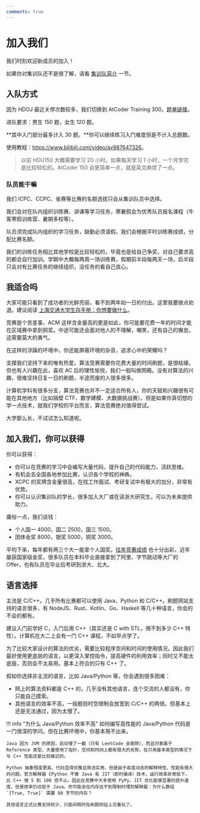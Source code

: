 ```yaml
---
comments: true
---
```


# 加入我们

我们时刻欢迎新成员的加入！

如果你对集训队还不是很了解，请看 [集训队简介](./introduction.md) 一节。

## 入队方式

因为 HDOJ 最近关停次数较多，我们切换到 AtCoder Training 300。[题单链接](https://vjudge.net/article/3299)。

进队要求：男生 150 题，女生 120 题。

**其中入门部分最多计入 30 题。**你可以继续练习入门难度但是不计入总题数。

使用教程：<https://www.bilibili.com/video/av987647326>。

> 以前 HDU150 大概需要学习 20 小时。如果每天学习 1 小时，一个月学完是比较轻松的。AtCoder 150 会更简单一点，就是英文麻烦了一点。

### 队员能干嘛

我们 ICPC、CCPC、省赛等比赛的名额选拔只会从集训队员中选择。

我们会对在队内组织训练赛、讲课等学习任务，寒暑假会为优秀队员报名课程（牛客寒假训练营、暑期多校等）。

队员须完成队内组织的学习任务，缺勤必须请假。我们会根据平时训练赛成绩，分配比赛名额。

我们的训练任务相比其他学校是比较轻松的，毕竟也是给自己争奖，对自己要求高的都会自行加训。学期中大概每两周一场训练赛，假期前半段每两天一场，后半段只会对有比赛任务的继续组织，没任务的看自己良心。

## 我适合吗

大家可能只看到了成功者的光鲜亮丽，看不到两年如一日的付出。这里我要做点劝退。建议阅读 [上海交通大学生存手册：你想要做什么](https://survivesjtu.gitbook.io/survivesjtumanual/li-zhi-pian/ben-ke-si-nian-yao-zuo-shen-me)。

竞赛是个苦差事，ACM 这样含金量高的更是如此，你可能要花费一年的时间才能在区域赛中拿到铜奖。中途可能还会面对他人的不理解，嘲笑，还有自己的懈怠。这需要莫大的勇气。

在这样的浮躁的环境中，你还能屏蔽环境的杂音，追求心中的荣耀吗？

支撑我们坚持下来的唯有热爱。算法竞赛需要你花费大量的时间刷题，是很枯燥，但也有人兴趣在此，喜欢 AC 后的理性愉悦，我们一般叫做网瘾。没有对算法的兴趣，很难坚持日复一日的刷题，半途而废的人很多很多。

计算机学科有很多分支，算法竞赛也并不一定适合所有人，你的天赋和兴趣很有可能在其他地方（比如隔壁 CTF、数学建模、大数据挑战赛）。但是如果你真切想的学一点技术，就我们学校的平台而言，算法竞赛绝对值得尝试。

大学那么长，不试试怎么知道呢。

## 加入我们，你可以获得

你可以获得：

- 你可以在竞赛的学习中会编写大量代码，提升自己的代码能力，活跃思维。
- 有机会去全国各地参加比赛，认识各个学校的神犇。
- XCPC 的奖牌含金量很高，在找工作面试、考研复试中有极大的加分，非常有优势。
- 你可以认识集训队的学长，很多加入大厂或在读浙大研究生，可以为未来提供助力。

庸俗一点，我们谈钱：

- 个人国一 4000，国二 2500，国三 1500。
- 团体金奖 8000，银奖 5000，铜奖 3000。

平均下来，每年都有两三个大一能拿个人国奖。[往年竞赛成绩](./about/history.md) 也十分出彩，近年屡获国家级金奖，很多队员在本科毕业直接拿到了阿里、字节跳动等大厂的 Offer，也有队员在毕业后考研到浙大、北大。

## 语言选择

主流是 C/C++。几乎所有比赛都可以使用 Java、Python 和 C/C++。刷题网站支持的语言很多，有 NodeJS、Rust、Kotlin、Go、Haskell 等几十种语言，你会的不会的都有。

建议入门前学好 C，入门后用 C++（其实还是 C with STL，用不到多少 C++ 特性）。计算机在大二上会有一门 C++ 课程，不如早点学了。

为了比较大家设计的算法的优劣，需要比较程序空间和时间的使用情况。因此我们最好使用更底层的语言，以更深入掌控指令，提高硬件的利用效率；同时又不能太底层，否则会不太易用。基本上符合的只有 C++ 了。

假如你选择非主流的语言，比如 Java/Python 等，你会遇到很多困难：

- 网上的算法资料都是 C++ 的，几乎没有其他语言，连个交流的人都没有，你只能自己摸索。
- 其他语言的效率不高，一般题目时空限制会放宽到 C/C++ 的两倍。但基本上还是无法通过，因为太慢了。

!!! info "为什么 Java/Python 效率不高"
    如何编写高性能的 Java/Python 代码是一门很深的学问。但在比赛环境中，你基本用不出来。

    Java 因为 JVM 的原因，启动慢了一截（只有 LeetCode 会剔除），而且对象属于 Reference 类型，大量使用了指针，空间和时间上都有很大的劣势。在只用基本类型的情况下与 C++ 性能还是比较接近的。

    Python 抽象程度更高，代码显得优雅且简洁实用，但是由于高度动态的解释特性，性能有很大的问题。官方解释器 CPython 不像 Java 有 JIT（即时编译）技术，运行效率非常低下，比 C++ 慢 5 到 100 倍不止。因此在竞赛中大多使用 PyPy，JIT 优化能够显著的提升速度，但是效率仍远低于 Java。你可能会在内存达不到限制时埋怨解释器：为什么数组 `[True, True]` 需要 80 字节的内存？

    其他语言正式比赛支持较少，只能闲暇时在刷题网站上交着玩了。
